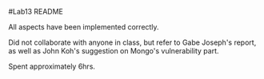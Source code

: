 #Lab13 README 

All aspects have been implemented correctly.

Did not collaborate with anyone in class, but refer to Gabe Joseph's report, as well as John Koh's suggestion on Mongo's vulnerability part.

Spent approximately 6hrs.
